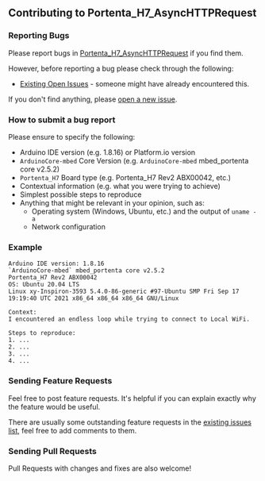 ## Contributing to Portenta_H7_AsyncHTTPRequest

### Reporting Bugs

Please report bugs in [Portenta_H7_AsyncHTTPRequest](https://github.com/khoih-prog/Portenta_H7_AsyncHTTPRequest/issues/new) if you find them.

However, before reporting a bug please check through the following:

* [Existing Open Issues](https://github.com/khoih-prog/Portenta_H7_AsyncHTTPRequest/issues) - someone might have already encountered this.

If you don't find anything, please [open a new issue](https://github.com/khoih-prog/Portenta_H7_AsyncHTTPRequest/issues/new).

### How to submit a bug report

Please ensure to specify the following:

* Arduino IDE version (e.g. 1.8.16) or Platform.io version
* `ArduinoCore-mbed` Core Version (e.g. `ArduinoCore-mbed` mbed_portenta core v2.5.2)
* `Portenta_H7` Board type (e.g. Portenta_H7 Rev2 ABX00042, etc.)
* Contextual information (e.g. what you were trying to achieve)
* Simplest possible steps to reproduce
* Anything that might be relevant in your opinion, such as:
  * Operating system (Windows, Ubuntu, etc.) and the output of `uname -a`
  * Network configuration


### Example

```
Arduino IDE version: 1.8.16
`ArduinoCore-mbed` mbed_portenta core v2.5.2
Portenta_H7 Rev2 ABX00042
OS: Ubuntu 20.04 LTS
Linux xy-Inspiron-3593 5.4.0-86-generic #97-Ubuntu SMP Fri Sep 17 19:19:40 UTC 2021 x86_64 x86_64 x86_64 GNU/Linux

Context:
I encountered an endless loop while trying to connect to Local WiFi.

Steps to reproduce:
1. ...
2. ...
3. ...
4. ...
```

### Sending Feature Requests

Feel free to post feature requests. It's helpful if you can explain exactly why the feature would be useful.

There are usually some outstanding feature requests in the [existing issues list](https://github.com/khoih-prog/Portenta_H7_AsyncHTTPRequest/issues?q=is%3Aopen+is%3Aissue+label%3Aenhancement), feel free to add comments to them.

### Sending Pull Requests

Pull Requests with changes and fixes are also welcome!
